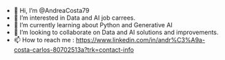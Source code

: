- 👋 Hi, I’m @AndreaCosta79
- 👀 I’m interested in Data and AI job carrees.
- 🌱 I’m currently learning about Python and Generative AI
- 💞️ I’m looking to collaborate on Data and AI solutions and improvements.
- 📫 How to reach me : https://www.linkedin.com/in/andr%C3%A9a-costa-carlos-80702513a?trk=contact-info

<!---
AndreaCosta79/AndreaCosta79 is a ✨ special ✨ repository because its `README.md` (this file) appears on your GitHub profile.
You can click the Preview link to take a look at your changes.
--->
